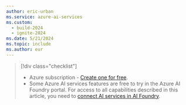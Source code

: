 ```yaml
---
author: eric-urban
ms.service: azure-ai-services
ms.custom:
  - build-2024
  - ignite-2024
ms.date: 5/21/2024
ms.topic: include
ms.author: eur
---
```


> [!div class="checklist"]
> - Azure subscription - [Create one for free](https://azure.microsoft.com/free/cognitive-services).
> - Some Azure AI services features are free to try in the Azure AI Foundry portal. For access to all capabilities described in this article, you need to [connect AI services in AI Foundry](../../../ai-studio/ai-services/how-to/connect-ai-services.md). 

